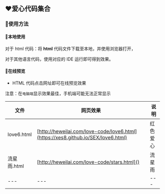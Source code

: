 ## ❤️爱心代码集合

### 🤩使用方法

#### 💌本地使用

对于 html 代码：将 **html** 代码文件下载至本地，并使用浏览器打开，

对于其他语言代码，使用对应的 IDE 运行即可得到效果。

#### 💌在线预览

- HTML 代码点击网址即可在线预览效果

注意：在`电脑端`显示效果最佳，手机端可能无法正常显示

|   文件   |   网页效果   | 说明  |
| ---- | ---- |---- |
| love6.html | [http://heweilai.com/love-code/love6.html](https://xes8.github.io/SEX/love6.html)| 红色爱心 |
| 流星雨.html | [http://heweilai.com/love-code/stars.html]() | 流星雨 |
| --- | --- | --- |
